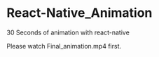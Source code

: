 # React-Native_Animation
30 Seconds of animation with react-native


Please watch Final_animation.mp4 first.